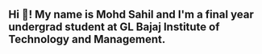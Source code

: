 <h2 align="left">Hi 👋! My name is Mohd Sahil and I'm a final year undergrad student at GL Bajaj Institute of Technology and Management.</h2>
